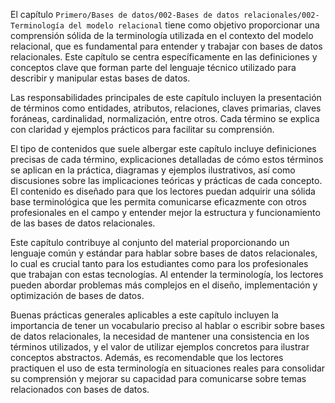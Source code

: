 El capítulo `Primero/Bases de datos/002-Bases de datos relacionales/002-Terminología del modelo relacional` tiene como objetivo proporcionar una comprensión sólida de la terminología utilizada en el contexto del modelo relacional, que es fundamental para entender y trabajar con bases de datos relacionales. Este capítulo se centra específicamente en las definiciones y conceptos clave que forman parte del lenguaje técnico utilizado para describir y manipular estas bases de datos.

Las responsabilidades principales de este capítulo incluyen la presentación de términos como entidades, atributos, relaciones, claves primarias, claves foráneas, cardinalidad, normalización, entre otros. Cada término se explica con claridad y ejemplos prácticos para facilitar su comprensión.

El tipo de contenidos que suele albergar este capítulo incluye definiciones precisas de cada término, explicaciones detalladas de cómo estos términos se aplican en la práctica, diagramas y ejemplos ilustrativos, así como discusiones sobre las implicaciones teóricas y prácticas de cada concepto. El contenido es diseñado para que los lectores puedan adquirir una sólida base terminológica que les permita comunicarse eficazmente con otros profesionales en el campo y entender mejor la estructura y funcionamiento de las bases de datos relacionales.

Este capítulo contribuye al conjunto del material proporcionando un lenguaje común y estándar para hablar sobre bases de datos relacionales, lo cual es crucial tanto para los estudiantes como para los profesionales que trabajan con estas tecnologías. Al entender la terminología, los lectores pueden abordar problemas más complejos en el diseño, implementación y optimización de bases de datos.

Buenas prácticas generales aplicables a este capítulo incluyen la importancia de tener un vocabulario preciso al hablar o escribir sobre bases de datos relacionales, la necesidad de mantener una consistencia en los términos utilizados, y el valor de utilizar ejemplos concretos para ilustrar conceptos abstractos. Además, es recomendable que los lectores practiquen el uso de esta terminología en situaciones reales para consolidar su comprensión y mejorar su capacidad para comunicarse sobre temas relacionados con bases de datos.
